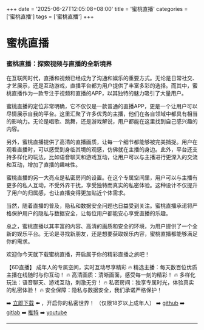 +++
date = '2025-06-27T12:05:08+08:00'
title = '蜜桃直播'
categories = ['蜜桃直播']
tags = ['蜜桃直播']
+++

# 蜜桃直播

### 蜜桃直播：探索视频与直播的全新境界

在互联网时代，直播和视频已经成为了沟通和娱乐的重要方式。无论是日常社交、才艺展示，还是互动游戏，直播平台都为用户提供了丰富多彩的选择。而其中，蜜桃直播作为一款专注于视频和直播的APP，以其独特的魅力吸引了大量用户。

蜜桃直播的定位非常明确，它不仅仅是一款普通的直播APP，更是一个让用户可以尽情展示自我的平台。这里汇聚了许多优秀的主播，他们在各自领域中都具有相当的影响力。无论是唱歌、跳舞，还是游戏解说，用户都能在这里找到自己感兴趣的内容。

另外，蜜桃直播提供了高清的直播画质，让每一个细节都能够被完美捕捉。用户在观看直播时，可以感受到身临其境的观感，仿佛就在主播的身边。此外，平台还支持多样化的玩法，比如语音聊天和游戏互动，让用户可以与主播进行更深入的交流和互动，增加了直播的趣味性。

蜜桃直播的另一大亮点是私密房间的设置。在这个专属空间里，用户可以与主播有更多的私人互动，不受外界干扰，享受独特而真实的私密体验。这种设计不仅提升了用户的归属感，也让直播变得更加贴近个体需求。

当然，随着直播的普及，隐私和数据安全问题也日益受到关注。蜜桃直播承诺将严格保护用户的隐私与数据安全，让每位用户都能安心享受直播的乐趣。

总之，蜜桃直播以其丰富的内容、高清的画质和安全的环境，为用户提供了一个全新的娱乐平台。无论是寻找新朋友，还是想要获取娱乐内容，蜜桃直播都能够满足你的需求。

欢迎你今天就下载蜜桃直播，开启属于你的精彩直播之旅吧！

【6D直播】
成年人的专属空间，实时互动尽享精彩
🔥 精选主播：每天数百位优质主播在线随时与你互动！
🔥 高清画质：清晰画面，感受每一刻的精彩！
🔥 多样化玩法：语音聊天、游戏互动，刺激无穷！
🔥 私密房间：独享专属时光，体验真实的私密体验！
🔥 安全保障：隐私与数据安全，我们承诺严格保护！

➡️ [立即下载](https://down123.s3.ap-east-1.amazonaws.com/down/down.html?channelCode=blog) ⬅️ ，开启你的私密世界！
（仅限18岁以上成年人）
➡️ [github](https://aldult-live.github.io/)
➡️ [gitlab](https://seo-09598d.gitlab.io/)
➡️ [推特](https://x.com/wegame33)
➡️ [youtube](https://www.youtube.com/@6Dlive)

---
